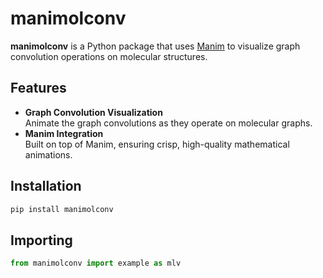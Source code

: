 # manimolconv

**manimolconv** is a Python package that uses [Manim](https://www.manim.community/) to visualize graph convolution operations on molecular structures.

## Features

- **Graph Convolution Visualization**  
  Animate the graph convolutions as they operate on molecular graphs.
- **Manim Integration**  
  Built on top of Manim, ensuring crisp, high-quality mathematical animations.

## Installation

```bash
pip install manimolconv
```

## Importing
```python
from manimolconv import example as mlv
```